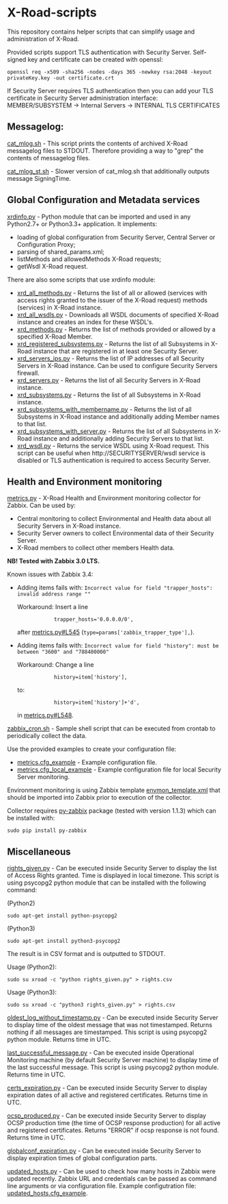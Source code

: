 # X-Road-scripts

This repository contains helper scripts that can simplify usage and
administration of X-Road.

Provided scripts support TLS authentication with Security Server.
Self-signed key and certificate can be created with openssl:
```
openssl req -x509 -sha256 -nodes -days 365 -newkey rsa:2048 -keyout privateKey.key -out certificate.crt
```
If Security Server requires TLS authentication then you can add your TLS
certificate in Security Server administration interface:
MEMBER/SUBSYSTEM -> Internal Servers -> INTERNAL TLS CERTIFICATES

## Messagelog:
[cat_mlog.sh](messagelog/cat_mlog.sh) - This script prints the contents
of archived X-Road messagelog files to STDOUT. Therefore providing a way
to "grep" the contents of messagelog files.

[cat_mlog_st.sh](messagelog/cat_mlog_st.sh) - Slower version of
cat_mlog.sh that additionally outputs message SigningTime.

## Global Configuration and Metadata services
[xrdinfo.py](xrdinfo/xrdinfo.py) - Python module that can be imported
and used in any Python2.7+ or Python3.3+ application. It implements:
* loading of global configuration from Security Server, Central Server
  or Configuration Proxy;
* parsing of shared_params.xml;
* listMethods and allowedMethods X-Road requests;
* getWsdl X-Road request.

There are also some scripts that use xrdinfo module:
* [xrd_all_methods.py](xrdinfo/xrd_all_methods.py) - Returns the list of
  all or allowed (services with access rights granted to the issuer of
  the X-Road request) methods (services) in X-Road instance.
* [xrd_all_wsdls.py](xrdinfo/xrd_all_wsdls.py) - Downloads all WSDL
  documents of specified X-Road instance and creates an index for these
  WSDL's.
* [xrd_methods.py](xrdinfo/xrd_methods.py) - Returns the list of methods
  provided or allowed by a specified X-Road Member.
* [xrd_registered_subsystems.py](xrdinfo/xrd_registered_subsystems.py) -
  Returns the list of all Subsystems in X-Road instance that are
  registered in at least one Security Server.
* [xrd_servers_ips.py](xrdinfo/xrd_servers_ips.py) - Returns the list of
  IP addresses of all Security Servers in X-Road instance. Can be used
  to configure Security Servers firewall.
* [xrd_servers.py](xrdinfo/xrd_servers.py) - Returns the list of all
  Security Servers in X-Road instance.
* [xrd_subsystems.py](xrdinfo/xrd_subsystems.py) - Returns the list of
  all Subsystems in X-Road instance.
* [xrd_subsystems_with_membername.py](xrdinfo/xrd_subsystems_with_membername.py) -
  Returns the list of all Subsystems in X-Road instance and additionally
  adding Member names to that list.
* [xrd_subsystems_with_server.py](xrdinfo/xrd_subsystems_with_server.py) - 
  Returns the list of all Subsystems in X-Road instance and additionally
  adding Security Servers to that list.
* [xrd_wsdl.py](xrdinfo/xrd_wsdl.py) - Returns the service WSDL using
  X-Road request. This script can be useful when
  http://SECURITYSERVER/wsdl service is disabled or TLS authentication
  is required to access Security Server.

## Health and Environment monitoring
[metrics.py](zabbix/metrics.py) - X-Road Health and Environment
monitoring collector for Zabbix. Can be used by:
* Central monitoring to collect Environmental and Health data about all
  Security Servers in X-Road instance.
* Security Server owners to collect Environmental data of their Security
  Server.
* X-Road members to collect other members Health data.

**NB! Tested with Zabbix 3.0 LTS.**

Known issues with Zabbix 3.4:
* Adding items fails with:
  `Incorrect value for field "trapper_hosts": invalid address range ""`
  
  Workaround: Insert a line
  ```
              trapper_hosts='0.0.0.0/0',
  ```
  after [metrics.py#L545](zabbix/metrics.py#L545) (`type=params['zabbix_trapper_type'],`).
* Adding items fails with:
  `Incorrect value for field "history": must be between "3600" and "788400000"`
  
  Workaround: Change a line
  ```
              history=item['history'],
  ```
  to:
  ```
              history=item['history']+'d',
  ```
  in [metrics.py#L548](zabbix/metrics.py#L548).

[zabbix_cron.sh](zabbix/zabbix_cron.sh) - Sample shell script that can
be executed from crontab to periodically collect the data.

Use the provided examples to create your configuration file:
* [metrics.cfg_example](zabbix/metrics.cfg_example) - Example
  configuration file.
* [metrics.cfg_local_example](zabbix/metrics.cfg_local_example) -
  Example configuration file for local Security Server monitoring.

Environment monitoring is using Zabbix template
[envmon_template.xml](zabbix/envmon_template.xml) that should be
imported into Zabbix prior to execution of the collector.

Collector requires [py-zabbix](https://github.com/adubkov/py-zabbix)
package (tested with version 1.1.3) which can be installed with:
```
sudo pip install py-zabbix
```

## Miscellaneous
[rights_given.py](misc/rights_given.py) - Can be executed inside
Security Server to display the list of Access Rights granted. Time is
displayed in local timezone. This script is using psycopg2 python module
that can be installed with the following command:

(Python2)
```
sudo apt-get install python-psycopg2
```
(Python3)
```
sudo apt-get install python3-psycopg2
```

The result is in CSV format and is outputted to STDOUT.

Usage (Python2):
```
sudo su xroad -c "python rights_given.py" > rights.csv
```
Usage (Python3):
```
sudo su xroad -c "python3 rights_given.py" > rights.csv
```

[oldest_log_without_timestamp.py](misc/oldest_log_without_timestamp.py) -
Can be executed inside Security Server to display time of the oldest
message that was not timestamped. Returns nothing if all messages are
timestamped. This script is using psycopg2 python module. Returns time
in UTC.

[last_successful_message.py](misc/last_successful_message.py) - Can
be executed inside Operational Monitoring machine (by default Security
Server machine) to display time of the last successful message. This
script is using psycopg2 python module. Returns time in UTC.

[certs_expiration.py](misc/certs_expiration.py) - Can be executed inside
Security Server to display expiration dates of all active and registered
certificates. Returns time in UTC.

[ocsp_produced.py](misc/ocsp_produced.py) - Can be executed inside
Security Server to display OCSP production time (the time of OCSP
response production) for all active and registered certificates. Returns
"ERROR" if ocsp response is not found. Returns time in UTC.

[globalconf_expiration.py](misc/globalconf_expiration.py) - Can be
executed inside Security Server to display expiration times of global
configuration parts.

[updated_hosts.py](misc/updated_hosts.py) - Can be used to check how
many hosts in Zabbix were updated recently. Zabbix URL and credentials
can be passed as command line arguments or via configuration file.
Example configutration file:
[updated_hosts.cfg_example](misc/updated_hosts.cfg_example).
